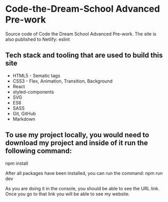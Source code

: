 # Code-the-Dream-School Advanced Pre-work

Source code of Code the Dream School Advanced Pre-work. The site is also published to Netlify:
eslint

## Tech stack and tooling that are used to build this site

- HTML5 - Sematic tags
- CSS3 - Flex, Animation, Transition, Background
- React
- styled-components
- SVG
- ES6
- SASS
- Git, GitHub
- Markdown

## To use my project locally, you would need to download my project and inside of it run the following command:
npm install

After all packages have been installed, you can run the command:
npm run dev

As you are doing it in the console, you should be able to see the URL link. Once you go to that link you will be able to see my website.
